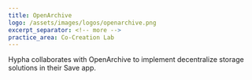 ```yaml
---
title: OpenArchive
logo: /assets/images/logos/openarchive.png
excerpt_separator: <!-- more -->
practice_area: Co-Creation Lab
---
```

Hypha collaborates with OpenArchive to implement decentralize storage solutions in their Save app.

